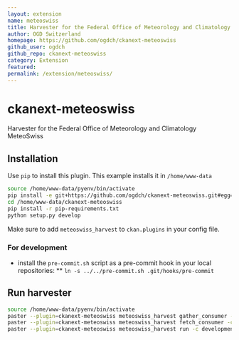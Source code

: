 ```yaml
---
layout: extension
name: meteoswiss
title: Harvester for the Federal Office of Meteorology and Climatology MeteoSwiss
author: OGD Switzerland
homepage: https://github.com/ogdch/ckanext-meteoswiss
github_user: ogdch
github_repo: ckanext-meteoswiss
category: Extension
featured: 
permalink: /extension/meteoswiss/
---
```



ckanext-meteoswiss
==================

Harvester for the Federal Office of Meteorology and Climatology MeteoSwiss

## Installation

Use `pip` to install this plugin. This example installs it in `/home/www-data`

```bash
source /home/www-data/pyenv/bin/activate
pip install -e git+https://github.com/ogdch/ckanext-meteoswiss.git#egg=ckanext-meteoswiss --src /home/www-data
cd /home/www-data/ckanext-meteoswiss
pip install -r pip-requirements.txt
python setup.py develop
```

Make sure to add `meteoswiss_harvest` to `ckan.plugins` in your config file.

### For development
* install the `pre-commit.sh` script as a pre-commit hook in your local repositories:
** `ln -s ../../pre-commit.sh .git/hooks/pre-commit`

## Run harvester

```bash
source /home/www-data/pyenv/bin/activate
paster --plugin=ckanext-meteoswiss meteoswiss_harvest gather_consumer -c development.ini &
paster --plugin=ckanext-meteoswiss meteoswiss_harvest fetch_consumer -c development.ini &
paster --plugin=ckanext-meteoswiss meteoswiss_harvest run -c development.ini
```

